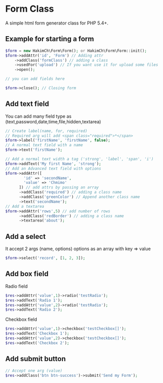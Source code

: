 # Form Class
A simple html form generator class for PHP 5.4+.

## Example for starting a form
````php
$form = new HakimCh\Form\Form(); or HakimCh\Form\Form::init();
$form->addAttr('id', 'Form') // Adding attr
    ->addClass('formClass') // adding a class
    ->usedFor('upload') // If you want use it for upload some files
    ->open();

// you can add fields here

$form->close(); // Closing form
````
## Add text field
You can add many field type as (text,password,date,time,file,hidden,textarea)
````php
// Create label(name, for, required)
// Required arg will add <span class="required">*</span>
$form->label('firstName', 'firstName', false);
// A normal text field with a name
$form->text('firstName');

// Add a normal text width a tag ('strong', 'label', 'span', 'i')
$form->addText('My first Name', 'strong');
// Add an Advanced text field with options
$form->addAttr([
        'id' => 'secondName',
        'value' => 'Chmimo'
      ]) // add attrs by passing an array
      ->addClass('required') // adding a class name
      ->addClass('greenColor') // Append another class name
      ->text('secondName');
// Add a textarea
$form->addAttr('rows',5) // add number of rows
      ->addClass('redBorder') // adding a class name
      ->textarea('about');
````

## Add a select
It accept 2 args (name, options) options as an array with key => value
````php
$form->select('record', [1, 2, 3]);
````

## Add box field
Radio field
````php
$res->addAttr('value',1)->radio('testRadio');
$res->addText('Radio 1');
$res->addAttr('value',2)->radio('testRadio');
$res->addText('Radio 2');
````

Checkbox field
````php
$res->addAttr('value',1)->checkbox('testCheckbox[]');
$res->addText('Checkbox 1');
$res->addAttr('value',2)->checkbox('testCheckbox[]');
$res->addText('Checkbox 2');
````

## Add submit button
````php
// Accept one arg (value)
$res->addClass('btn btn-success')->submit('Send my Form');
````
